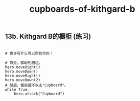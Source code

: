 ﻿---
layout: default
title: cupboards-of-kithgard-b
---
## 13b. Kithgard B的橱柜 (练习)
```

# 也许有什么可以帮到你的！

# 首先，移动到橱柜。
hero.moveRight()
hero.moveDown()
hero.moveRight()
hero.moveDown(2)
# 然后，使用循环攻击"Cupboard"。
while True:
    hero.attack("Cupboard")

```
